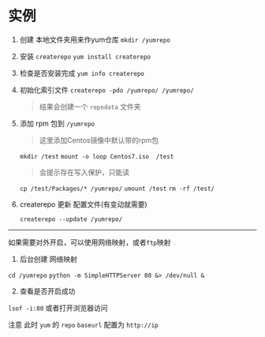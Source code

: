 # 实例

1. 创建 本地文件夹用来作yum仓库
    `mkdir /yumrepo`
2. 安装 `createrepo`
    `yum install createrepo`
3. 检查是否安装完成
    `yum info createrepo`
4. 初始化索引文件
    `createrepo -pdo /yumrepo/ /yumrepo/`
    > 结果会创建一个 `repodata` 文件夹
5. 添加 rpm 包到 `/yumrepo`
   > 这里添加Centos镜像中默认带的rpm包

    `mkdir /test`
    `mount -o loop Centos7.iso  /test`
    > 会提示存在写入保护，只能读

    `cp /test/Packages/* /yumrepo/`
    `umount /test`
    `rm -rf /test/`

6. createrepo 更新 配置文件(有变动就需要)

   `createrepo --update /yumrepo/`

---

如果需要对外开启，可以使用网络映射，或者`ftp`映射

1. 后台创建 网络映射

 `cd /yumrepo`
 `python -m SimpleHTTPServer 80 &> /dev/null &`

2. 查看是否开启成功

 `lsof -i:80`
 或者打开浏览器访问

注意
 此时 `yum` 的 `repo` `baseurl` 配置为 `http://ip`
